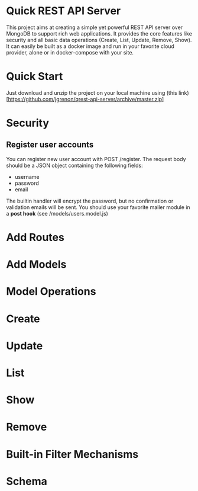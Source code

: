 # Quick REST API Server

This project aims at creating a simple yet powerful REST API server over MongoDB to support rich web applications. It provides the
core features like security and all basic data operations (Create, List, Update, Remove, Show). It can easily be built as a docker
image and run in your favorite cloud provider, alone or in docker-compose with your site.

# Quick Start

Just download and unzip the project on your local machine using (this link)[https://github.com/jgrenon/qrest-api-server/archive/master.zip]


# Security

## Register user accounts

You can register new user account with POST /register. The request body should be a JSON object containing the following fields:

- username
- password
- email

The builtin handler will encrypt the password, but no confirmation or validation emails will be sent. You should use your favorite mailer
module in a **post hook** (see /models/users.model.js)

# Add Routes

# Add Models

# Model Operations

# Create

# Update

# List

# Show

# Remove

# Built-in Filter Mechanisms

# Schema

